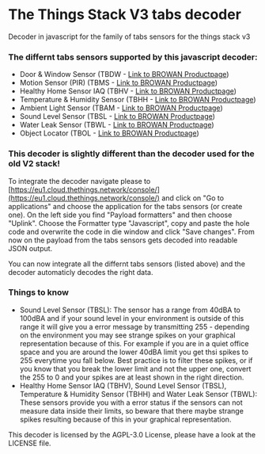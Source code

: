 # The Things Stack V3 tabs decoder
Decoder in javascript for the family of tabs sensors for the things stack v3

### The differnt tabs sensors supported by this javascript decoder:
- Door & Window Sensor (TBDW - [Link to BROWAN Productpage](https://www.browan.com/product/door-window-sensor/detail))
- Motion Sensor (PIR) (TBMS - [Link to BROWAN Productpage](https://www.browan.com/product/motion-sensor-pir/detail))
- Healthy Home Sensor IAQ (TBHV - [Link to BROWAN Productpage](https://www.browan.com/product/healthy-home-sensor-iaq/detail))
- Temperature & Humidity Sensor (TBHH - [Link to BROWAN Productpage](https://www.browan.com/product/temperature-humidity-sensor/detail))
- Ambient Light Sensor (TBAM - [Link to BROWAN Productpage](https://www.browan.com/product/ambient-light-sensor/detail))
- Sound Level Sensor (TBSL - [Link to BROWAN Productpage](https://www.browan.com/product/sound-level-sensor/detail))
- Water Leak Sensor (TBWL - [Link to BROWAN Productpage](https://www.browan.com/product/water-leak-sensor/detail))
- Object Locator (TBOL - [Link to BROWAN Productpage](https://www.browan.com/product/object-locator/detail))

### This decoder is slightly different than the decoder used for the old V2 stack!
To integrate the decoder navigate please to [https://eu1.cloud.thethings.network/console/](https://eu1.cloud.thethings.network/console/) and click on "Go to applications" and choose the application for the tabs sensors (or create one). On the left side you find "Payload formatters" and then choose "Uplink". Choose the Formatter type "Javascript", copy and paste the hole code and overwrite the code in die window and click "Save changes". From now on the payload from the tabs sensors gets decoded into readable JSON output.

You can now integrate all the differnt tabs sensors (listed above) and the decoder automaticly decodes the right data.

### Things to know
- Sound Level Sensor (TBSL): The sensor has a range from 40dBA to 100dBA and if your sound level in your environment is outside of this range it will give you a error message by transmitting 255 - depending on the environment you may see strange spikes on your graphical representation because of this. For example if you are in a quiet office space and you are around the lower 40dBA limit you get thsi spikes to 255 everytime you fall below. Best practice is to filter these spikes, or if you know that you break the lower limit and not the upper one, convert the 255 to 0 and your spikes are at least shown in the right direction.
- Healthy Home Sensor IAQ (TBHV), Sound Level Sensor (TBSL), Temperature & Humidity Sensor (TBHH) and Water Leak Sensor (TBWL): These sensors provide you with a error status if the sensors can not measure data inside their limits, so beware that there maybe strange spikes resulting because of this in your graphical representation.

This decoder is licensed by the AGPL-3.0 License, please have a look at the LICENSE file.